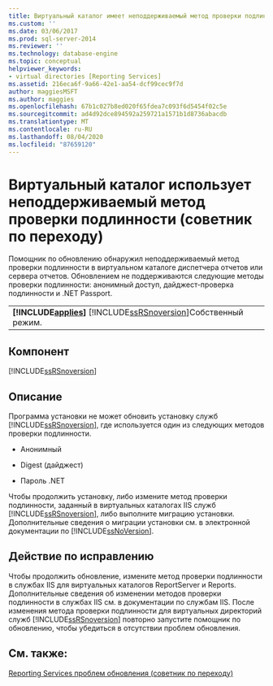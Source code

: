 ```yaml
---
title: Виртуальный каталог имеет неподдерживаемый метод проверки подлинности (советник по переходу) | Документация Майкрософт
ms.custom: ''
ms.date: 03/06/2017
ms.prod: sql-server-2014
ms.reviewer: ''
ms.technology: database-engine
ms.topic: conceptual
helpviewer_keywords:
- virtual directories [Reporting Services]
ms.assetid: 216eca6f-9a66-42e1-aa54-dcf99cec9f7d
author: maggiesMSFT
ms.author: maggies
ms.openlocfilehash: 67b1c027b8ed020f65fdea7c093f6d5454f02c5e
ms.sourcegitcommit: ad4d92dce894592a259721a1571b1d8736abacdb
ms.translationtype: MT
ms.contentlocale: ru-RU
ms.lasthandoff: 08/04/2020
ms.locfileid: "87659120"
---
```

# <a name="virtual-directory-has-unsupported-authentication-method-upgrade-advisor"></a>Виртуальный каталог использует неподдерживаемый метод проверки подлинности (советник по переходу)
  Помощник по обновлению обнаружил неподдерживаемый метод проверки подлинности в виртуальном каталоге диспетчера отчетов или сервера отчетов. Обновлением не поддерживаются следующие методы проверки подлинности: анонимный доступ, дайджест-проверка подлинности и .NET Passport.  
  
||  
|-|  
|**[!INCLUDE[applies](../../includes/applies-md.md)]**  [!INCLUDE[ssRSnoversion](../../includes/ssrsnoversion-md.md)]Собственный режим.|  
  
## <a name="component"></a>Компонент  
 [!INCLUDE[ssRSnoversion](../../includes/ssrsnoversion-md.md)]  
  
## <a name="description"></a>Описание  
 Программа установки не может обновить установку служб [!INCLUDE[ssRSnoversion](../../includes/ssrsnoversion-md.md)], где используется один из следующих методов проверки подлинности.  
  
-   Анонимный  
  
-   Digest (дайджест)  
  
-   Пароль .NET  
  
 Чтобы продолжить установку, либо измените метод проверки подлинности, заданный в виртуальных каталогах IIS служб [!INCLUDE[ssRSnoversion](../../includes/ssrsnoversion-md.md)], либо выполните миграцию установки. Дополнительные сведения о миграции установки см. в электронной документации по [!INCLUDE[ssNoVersion](../../includes/ssnoversion-md.md)].  
  
## <a name="corrective-action"></a>Действие по исправлению  
 Чтобы продолжить обновление, измените метод проверки подлинности в службах IIS для виртуальных каталогов ReportServer и Reports. Дополнительные сведения об изменении методов проверки подлинности в службах IIS см. в документации по службам IIS. После изменения метода проверки подлинности для виртуальных директорий служб [!INCLUDE[ssRSnoversion](../../includes/ssrsnoversion-md.md)] повторно запустите помощник по обновлению, чтобы убедиться в отсутствии проблем обновления.  
  
## <a name="see-also"></a>См. также:  
 [Reporting Services проблем обновления &#40;советник по переходу&#41;](../../../2014/sql-server/install/reporting-services-upgrade-issues-upgrade-advisor.md)  
  
  
